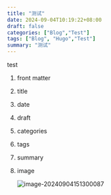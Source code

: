 ```yaml
---
title: "测试"
date: 2024-09-04T10:19:22+08:00
draft: false
categories: ["Blog","Test"]
tags: ["Blog", "Hugo","Test"]
summary: "测试"
---
```


test

1. front matter

2. title

3. date

4. draft

5. categories

6. tags

7. summary

8. image

   ![image-20240904151300087](/test.assets/image-20240904151300087.png)
